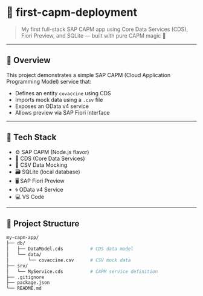 # 💉 first-capm-deployment

> My first full-stack SAP CAPM app using Core Data Services (CDS), Fiori Preview, and SQLite — built with pure CAPM magic 🔮

---

## 🧠 Overview

This project demonstrates a simple SAP CAPM (Cloud Application Programming Model) service that:
- Defines an entity `covaccine` using CDS
- Imports mock data using a `.csv` file
- Exposes an OData v4 service
- Allows preview via SAP Fiori interface

---

## 🧩 Tech Stack

- ⚙️ SAP CAPM (Node.js flavor)
- 📁 CDS (Core Data Services)
- 🧾 CSV Data Mocking
- 🗃 SQLite (local database)
- 🖥 SAP Fiori Preview
- 🌀 OData v4 Service
- 💻 VS Code

---

## 📁 Project Structure

```bash
my-capm-app/
├── db/
│   ├── DataModel.cds          # CDS data model
│   └── data/
│       └── covaccine.csv      # CSV mock data
├── srv/
│   └── MyService.cds          # CAPM service definition
├── .gitignore
├── package.json
└── README.md

